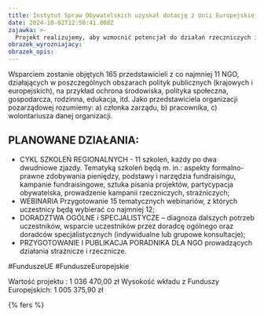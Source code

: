 ```yaml
---
title: Instytut Spraw Obywatelskich uzyskał dotację z Unii Europejskiej na projekt „Akademia Instytutu Spraw Obywatelskich”
date: 2024-10-02T12:50:41.008Z
zajawka: >-
  Projekt realizujemy, aby wzmocnić potencjał do działań rzeczniczych i strażniczych (typu watchdog) przedstawicieli organizacji pozarządowych z Polski oraz podnieść ich kompetencje eksperckie w zakresie pozyskiwania funduszy oraz partycypacji obywatelskiej.
obrazek_wyrozniajacy: 
obrazek_opis: 
---
```

Wsparciem zostanie objętych 165 przedstawicieli z co najmniej 11 NGO, działających w poszczególnych obszarach polityk publicznych (krajowych i europejskich), na przykład ochrona środowiska, polityka społeczna, gospodarcza, rodzinna, edukacja, itd. Jako przedstawiciela organizacji pozarządowej rozumiemy: a) członka zarządu, b) pracownika, c) wolontariusza danej organizacji.

## PLANOWANE DZIAŁANIA:

- CYKL SZKOLEŃ REGIONALNYCH - 11 szkoleń, każdy po dwa dwudniowe zjazdy.
Tematyką szkoleń będą m. in.: aspekty formalno-prawne zdobywania pieniędzy, podstawy i narzędzia fundraisingu, kampanie fundraisingowe, sztuka pisania projektów, partycypacja obywatelska, prowadzenie kampanii rzeczniczych, strażniczych;
- WEBINARIA Przygotowanie 15 tematycznych webinariów, z których uczestnicy będą wybierać co najmniej 12;
- DORADZTWA OGÓLNE i SPECJALISTYCZE – diagnoza dalszych potrzeb uczestników, wsparcie
uczestników przez doradcę ogólnego oraz doradców specjalistycznych (indywidualne lub grupowe konsultacje);
- PRZYGOTOWANIE I PUBLIKACJA PORADNIKA DLA NGO prowadzących działania strażnicze i rzecznicze.

\#FunduszeUE \#FunduszeEuropejskie

Wartość projektu : 1 036 470,00 zł
Wysokość wkładu z Funduszy Europejskich: 1 005 375,90 zł

{% fers %}